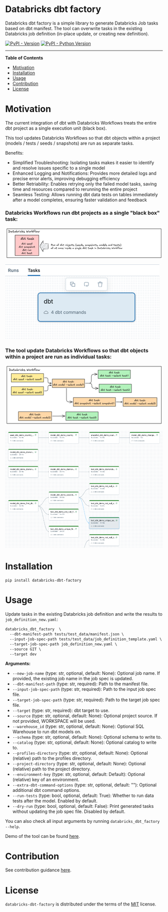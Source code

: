 Databricks dbt factory
===

Databricks dbt factory is a simple library to generate Databricks Job tasks based on dbt manifest.
The tool can overwrite tasks in the existing Databricks job definition (in-place update, or creating new definition).

[![PyPI - Version](https://img.shields.io/pypi/v/databricks-dbt-factory.svg)](https://pypi.org/project/databricks-dbt-factory)
[![PyPI - Python Version](https://img.shields.io/pypi/pyversions/databricks-dbt-factory.svg)](https://pypi.org/project/databricks-dbt-factory)

-----

**Table of Contents**

- [Motivation](#motivation)
- [Installation](#installation)
- [Usage](#usage)
- [Contribution](#contribution)
- [License](#license)

# Motivation

The current integration of dbt with Databricks Workflows treats the entire dbt project as a single execution unit (black box).

This tool updates Databricks Workflows so that dbt objects within a project (models / tests / seeds / snapshots) are run as separate tasks.

Benefits:
* Simplified Troubleshooting: Isolating tasks makes it easier to identify and resolve issues specific to a single model
* Enhanced Logging and Notifications: Provides more detailed logs and precise error alerts, improving debugging efficiency
* Better Retriability: Enables retrying only the failed model tasks, saving time and resources compared to rerunning the entire project
* Seamless Testing: Allows running dbt data tests on tables immediately after a model completes, ensuring faster validation and feedback

### Databricks Workflows run dbt projects as a single "black box" task:
![before](docs/before.png?)

![dbt_task](docs/dbt_task.png?)

### The tool update Databricks Workflows so that dbt objects within a project are run as individual tasks:
![after](docs/after.png?)

![workflow](docs/workflow.png?)

# Installation

```shell
pip install databricks-dbt-factory
```

# Usage

Update tasks in the existing Databricks job definition and write the results to `job_definition_new.yaml`:
```shell
databricks_dbt_factory  \
  --dbt-manifest-path tests/test_data/manifest.json \
  --input-job-spec-path tests/test_data/job_definition_template.yaml \
  --target-job-spec-path job_definition_new.yaml \
  --source GIT \
  --target dev
```

**Arguments:**
- `--new-job-name` (type: str, optional, default: None): Optional job name. If provided, the existing job name in the job spec is updated.
- `--dbt-manifest-path` (type: str, required): Path to the manifest file.
- `--input-job-spec-path` (type: str, required): Path to the input job spec file.
- `--target-job-spec-path` (type: str, required): Path to the target job spec file.
- `--target` (type: str, required): dbt target to use.
- `--source` (type: str, optional, default: None): Optional project source. If not provided, WORKSPACE will be used.
- `--warehouse_id` (type: str, optional, default: None): Optional SQL Warehouse to run dbt models on.
- `--schema` (type: str, optional, default: None): Optional schema to write to.
- `--catalog` (type: str, optional, default: None): Optional catalog to write to.
- `--profiles-directory` (type: str, optional, default: None): Optional (relative) path to the profiles directory.
- `--project-directory` (type: str, optional, default: None): Optional (relative) path to the project directory.
- `--environment-key` (type: str, optional, default: Default): Optional (relative) key of an environment.
- `--extra-dbt-command-options` (type: str, optional, default: ""): Optional additional dbt command options.
- `--run-tests` (type: bool, optional, default: True): Whether to run data tests after the model. Enabled by default.
- `--dry-run` (type: bool, optional, default: False): Print generated tasks without updating the job spec file. Disabled by default.

You can also check all input arguments by running `databricks_dbt_factory --help`.

Demo of the tool can be found [here](https://github.com/mwojtyczka/dbt-demo).

# Contribution

See contribution guidance [here](CONTRIBUTING.md).

# License

`databricks-dbt-factory` is distributed under the terms of the [MIT](https://spdx.org/licenses/MIT.html) license.
